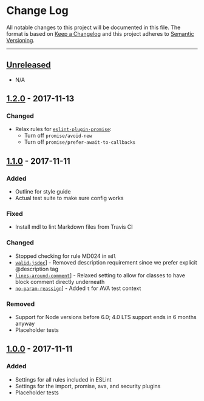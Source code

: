 # Change Log

All notable changes to this project will be documented in this file. The format is based on
[Keep a Changelog](http://keepachangelog.com/en/1.0.0/) and this project adheres to
[Semantic Versioning](http://semver.org/spec/v2.0.0.html).

---

## [Unreleased](https://github.com/greylocklabs/js/compare/1.2.0...HEAD)

- N/A

## [1.2.0](https://github.com/greylocklabs/js/compare/1.1.0...1.2.0) - 2017-11-13

### Changed

- Relax rules for [`eslint-plugin-promise`](https://github.com/xjamundx/eslint-plugin-promise):
    - Turn off `promise/avoid-new`
    - Turn off `promise/prefer-await-to-callbacks`

## [1.1.0](https://github.com/greylocklabs/js/compare/1.0.0...1.1.0) - 2017-11-11

### Added

- Outline for style guide
- Actual test suite to make sure config works

### Fixed

- Install mdl to lint Markdown files from Travis CI

### Changed

- Stopped checking for rule MD024 in `mdl`
- [`valid-jsdoc`](https://eslint.org/docs/rules/valid-jsdoc)] - Removed description requirement since we prefer explicit @description tag
- [`lines-around-comment`](https://eslint.org/docs/rules/lines-around-comment)] - Relaxed setting to allow for classes to have block comment directly underneath
- [`no-param-reassign`](https://eslint.org/docs/rules/no-param-reassign)] - Added `t` for AVA test context

### Removed

- Support for Node versions before 6.0; 4.0 LTS support ends in 6 months anyway
- Placeholder tests

## [1.0.0](https://github.com/greylocklabs/js/releases/tag/1.0.0) - 2017-11-11

### Added

- Settings for all rules included in ESLint
- Settings for the import, promise, ava, and security plugins
- Placeholder tests
